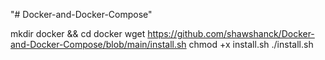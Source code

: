 "# Docker-and-Docker-Compose" 

mkdir docker && cd docker
wget https://github.com/shawshanck/Docker-and-Docker-Compose/blob/main/install.sh
chmod +x install.sh
./install.sh
